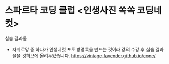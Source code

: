 # 스파르타 코딩 클럽 <인생사진 쏙쏙 코딩네컷>
실습 결과물
* 자취로망 중 하나가 인생네컷 포토 방명록을 만드는 것이라 강의 수강 후 실습 결과물을 깃허브에 올려두었습니다.
https://vintage-lavender.github.io/cone/
